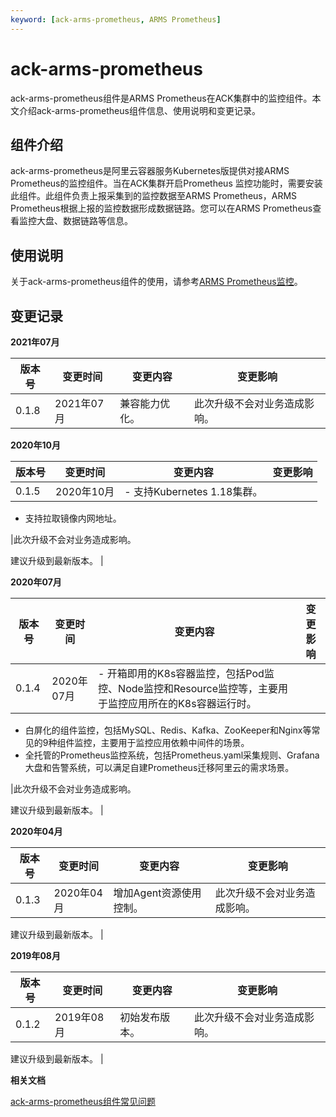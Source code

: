 ```yaml
---
keyword: [ack-arms-prometheus, ARMS Prometheus]
---
```


# ack-arms-prometheus

ack-arms-prometheus组件是ARMS Prometheus在ACK集群中的监控组件。本文介绍ack-arms-prometheus组件信息、使用说明和变更记录。

## 组件介绍

ack-arms-prometheus是阿里云容器服务Kubernetes版提供对接ARMS Prometheus的监控组件。当在ACK集群开启Prometheus 监控功能时，需要安装此组件。此组件负责上报采集到的监控数据至ARMS Prometheus，ARMS Prometheus根据上报的监控数据形成数据链路。您可以在ARMS Prometheus查看监控大盘、数据链路等信息。

## 使用说明

关于ack-arms-prometheus组件的使用，请参考[ARMS Prometheus监控](/intl.zh-CN/Kubernetes集群用户指南/可观测性/监控管理/阿里云Prometheus监控.md)。

## 变更记录

**2021年07月**

|版本号|变更时间|变更内容|变更影响|
|---|----|----|----|
|0.1.8|2021年07月|兼容能力优化。|此次升级不会对业务造成影响。|

**2020年10月**

|版本号|变更时间|变更内容|变更影响|
|---|----|----|----|
|0.1.5|2020年10月|-   支持Kubernetes 1.18集群。
-   支持拉取镜像内网地址。

|此次升级不会对业务造成影响。

建议升级到最新版本。 |

**2020年07月**

|版本号|变更时间|变更内容|变更影响|
|---|----|----|----|
|0.1.4|2020年07月|-   开箱即用的K8s容器监控，包括Pod监控、Node监控和Resource监控等，主要用于监控应用所在的K8s容器运行时。
-   白屏化的组件监控，包括MySQL、Redis、Kafka、ZooKeeper和Nginx等常见的9种组件监控，主要用于监控应用依赖中间件的场景。
-   全托管的Prometheus监控系统，包括Prometheus.yaml采集规则、Grafana大盘和告警系统，可以满足自建Prometheus迁移阿里云的需求场景。

|此次升级不会对业务造成影响。

建议升级到最新版本。 |

**2020年04月**

|版本号|变更时间|变更内容|变更影响|
|---|----|----|----|
|0.1.3|2020年04月|增加Agent资源使用控制。|此次升级不会对业务造成影响。

建议升级到最新版本。 |

**2019年08月**

|版本号|变更时间|变更内容|变更影响|
|---|----|----|----|
|0.1.2|2019年08月|初始发布版本。|此次升级不会对业务造成影响。

建议升级到最新版本。 |

**相关文档**  


[ack-arms-prometheus组件常见问题]()

